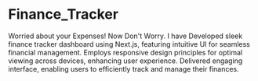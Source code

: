 # Finance_Tracker
Worried about your Expenses! Now Don't Worry.
I have Developed sleek finance tracker dashboard using Next.js, featuring intuitive UI for seamless financial management. Employs responsive design principles for optimal viewing across devices, enhancing user experience. Delivered engaging interface, enabling users to efficiently track and manage their finances.
